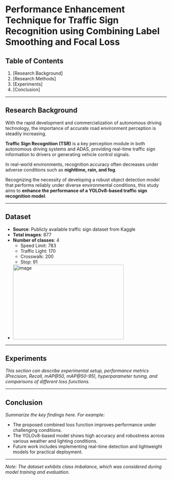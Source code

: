 # Performance Enhancement Technique for Traffic Sign Recognition using Combining Label Smoothing and Focal Loss


## Table of Contents
1. [Research Background]
2. [Research Methods]
3. [Experiments]
4. [Conclusion]

---

## Research Background
With the rapid development and commercialization of autonomous driving technology, the importance of accurate road environment perception is steadily increasing.

**Traffic Sign Recognition (TSR)** is a key perception module in both autonomous driving systems and ADAS, providing real-time traffic sign information to drivers or generating vehicle control signals.

In real-world environments, recognition accuracy often decreases under adverse conditions such as **nighttime, rain, and fog**.

Recognizing the necessity of developing a robust object detection model that performs reliably under diverse environmental conditions, this study aims to **enhance the performance of a YOLOv8-based traffic sign recognition model**.

---

## Dataset
- **Source**: Publicly available traffic sign dataset from Kaggle  
- **Total images**: 877  
- **Number of classes**: 4  
  - Speed Limit: 783  
  - Traffic Light: 170  
  - Crosswalk: 200  
  - Stop: 91  
- <img width="346" height="234" alt="image" src="https://github.com/user-attachments/assets/fc5caf95-4e25-4831-92ba-29b99318d944" />


---

## Experiments
*This section can describe experimental setup, performance metrics (Precision, Recall, mAP@50, mAP@50-95), hyperparameter tuning, and comparisons of different loss functions.*

---

## Conclusion
*Summarize the key findings here. For example:*
- The proposed combined loss function improves performance under challenging conditions.
- The YOLOv8-based model shows high accuracy and robustness across various weather and lighting conditions.
- Future work includes implementing real-time detection and lightweight models for practical deployment.

---



*Note: The dataset exhibits class imbalance, which was considered during model training and evaluation.*
